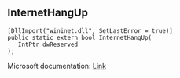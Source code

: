## InternetHangUp

```
[DllImport("wininet.dll", SetLastError = true)]
public static extern bool InternetHangUp(
   IntPtr dwReserved
);
```

Microsoft documentation: [Link](https://docs.microsoft.com/en-us/windows/win32/api/wininet/nf-wininet-internethangup)
